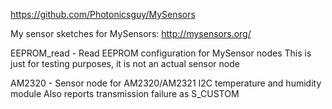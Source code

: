 https://github.com/Photonicsguy/MySensors

My sensor sketches for MySensors: http://mysensors.org/

EEPROM_read - Read EEPROM configuration for MySensor nodes
This is just for testing purposes, it is not an actual sensor node

AM2320 - Sensor node for AM2320/AM2321 I2C temperature and humidity module
Also reports transmission failure as S_CUSTOM

